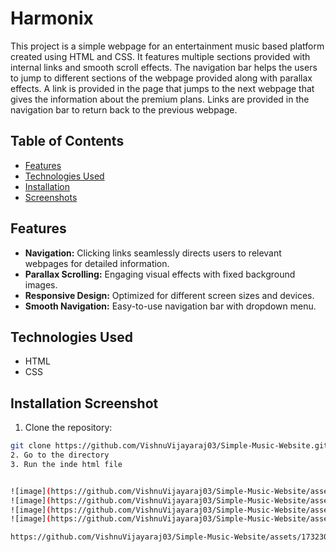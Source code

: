 # Harmonix
This project is a simple webpage for an entertainment music based platform created using HTML and CSS. It features multiple sections provided with internal links and smooth scroll effects. The navigation bar helps the users to jump to different sections of the webpage provided along with parallax effects. A link is provided in the page that jumps to the next webpage that gives the information about the premium plans. Links are provided in the navigation bar to return back to the previous webpage.

## Table of Contents
- [Features](#features)
- [Technologies Used](#technologies-used)
- [Installation](#installation)
- [Screenshots](#screenshots)

## Features
- **Navigation:** Clicking links seamlessly directs users to relevant webpages for detailed information.
- **Parallax Scrolling:** Engaging visual effects with fixed background images.
- **Responsive Design:** Optimized for different screen sizes and devices.
- **Smooth Navigation:** Easy-to-use navigation bar with dropdown menu.

## Technologies Used
- HTML
- CSS

## Installation Screenshot
1. Clone the repository:
  ```bash
  git clone https://github.com/VishnuVijayaraj03/Simple-Music-Website.git
2. Go to the directory
3. Run the inde html file


![image](https://github.com/VishnuVijayaraj03/Simple-Music-Website/assets/173230096/9fea2e14-a4e6-4123-bd3d-b7ceebb1341d)
![image](https://github.com/VishnuVijayaraj03/Simple-Music-Website/assets/173230096/d11b4210-b7cd-4385-82f2-5933005cf189)
![image](https://github.com/VishnuVijayaraj03/Simple-Music-Website/assets/173230096/3d0aa629-b03b-43b4-9899-f0cadeb374f8)
![image](https://github.com/VishnuVijayaraj03/Simple-Music-Website/assets/173230096/d92b2559-579d-4a7e-af2d-300619866ebe)

https://github.com/VishnuVijayaraj03/Simple-Music-Website/assets/173230096/33c758cd-3448-4573-84af-ee1b62cd83f2



